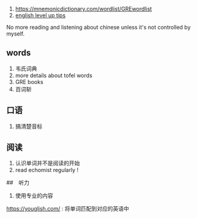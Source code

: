 1. https://mnemonicdictionary.com/wordlist/GREwordlist
2. [english level up tips](https://byoungd.gitbook.io/english-level-up-tips/)

No more reading and listening about chinese unless it's not controlled by myself.

## words
1. 韦氏词典
2. more details about tofel words
3. GRE books
4. 百词斩

## 口语
1. 搞清楚音标

## 阅读
1. 认识单词并不是阅读的开始
2. read echomist regularly !

##　听力
1. 使用专业的内容

https://youglish.com/ : 将单词匹配到对应的英语中
